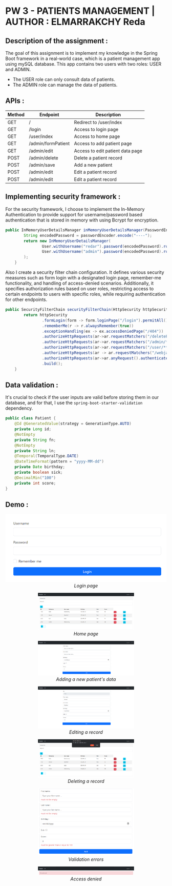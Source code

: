 # PW 3 - PATIENTS MANAGEMENT | AUTHOR : ELMARRAKCHY Reda

## Description of the assignment :
The goal of this assignment is to implement my knowledge in the Spring Boot framework in a real-world case, which is a patient management app using mySQL database.
This app contains two users with two roles: USER and ADMIN.

- The USER role can only consult data of patients.
- The ADMIN role can manage the data of patients.

## APIs :

| Method | Endpoint           | Description                      |
|--------|--------------------|----------------------------------|
| GET    | /                  | Redirect to /user/index          |
| GET    | /login             | Access to login page             |
| GET    | /user/index        | Access to home page              |
| GET    | /admin/formPatient | Access to add patient page       |
| GET    | /admin/edit        | Access to edit patient data page |
| POST   | /admin/delete      | Delete a patient record          |
| POST   | /admin/save        | Add a new patient                |
| POST   | /admin/edit        | Edit a patient record            |
| POST   | /admin/edit        | Edit a patient record            |

## Implementing security framework :

For the security framework, I choose to implement the In-Memory Authentication to provide support for username/password based authentication that is stored in memory with using Bcrypt for encryption.
```java
public InMemoryUserDetailsManager inMemoryUserDetailsManager(PasswordEncoder passwordEncoder){
        String encodedPassword = passwordEncoder.encode("----");
        return new InMemoryUserDetailsManager(
                User.withUsername("redar").password(encodedPassword).roles("USER").build(),
                User.withUsername("admin").password(encodedPassword).roles("USER","ADMIN").build()
        );
    }
```
Also I create a security filter chain configuration. It defines various security measures such as form login with a designated login page, remember-me functionality, and handling of access-denied scenarios. Additionally, it specifies authorization rules based on user roles, restricting access to certain endpoints to users with specific roles, while requiring authentication for other endpoints.
````java
public SecurityFilterChain securityFilterChain(HttpSecurity httpSecurity) throws Exception {
        return httpSecurity
                .formLogin(form -> form.loginPage("/login").permitAll())
                .rememberMe(r -> r.alwaysRemember(true))
                .exceptionHandling(ex -> ex.accessDeniedPage("/404"))
                .authorizeHttpRequests(ar->ar.requestMatchers("/deletePatient/**").hasRole("ADMIN"))
                .authorizeHttpRequests(ar->ar.requestMatchers("/admin/**").hasRole("ADMIN"))
                .authorizeHttpRequests(ar->ar.requestMatchers("/user/**").hasRole("USER"))
                .authorizeHttpRequests(ar -> ar.requestMatchers("/webjars/**"))
                .authorizeHttpRequests(ar->ar.anyRequest().authenticated())
                .build();
    }
````

## Data validation :
It's crucial to check if the user inputs are valid before storing them in our database, and for that, I use the `spring-boot-starter-validation` dependency.
```java
public class Patient {
    @Id @GeneratedValue(strategy = GenerationType.AUTO)
    private Long id;
    @NotEmpty
    private String fn;
    @NotEmpty
    private String ln;
    @Temporal(TemporalType.DATE)
    @DateTimeFormat(pattern = "yyyy-MM-dd")
    private Date birthday;
    private boolean sick;
    @DecimalMin("100")
    private int score;
}
```

## Demo :
<p align="center">
    <img src="images/img.png" alt="Description of the image" />
    <br />
    <em>Login page</em>
</p>
<p align="center">
    <img src="images/img_1.png" alt="Description of the image" width="300" />
    <br />
    <em>Home page</em>
</p>
<p align="center">
    <img src="images/img_3.png" alt="Description of the image" width="300" />
    <br />
    <em>Adding a new patient's data</em>
</p>
<p align="center">
    <img src="images/img_4.png" alt="Description of the image" width="300" />
    <br />
    <em>Editing a record</em>
</p>
<p align="center">
    <img src="images/img_2.png" alt="Description of the image" width="300" />
    <br />
    <em>Deleting a record</em>
</p>
<p align="center">
    <img src="images/img_5.png" alt="Description of the image" width="300" />
    <br />
    <em>Validation errors</em>
</p>
<p align="center">
    <img src="images/img_6.png" alt="Description of the image" width="300" />
    <br />
    <em>Access denied</em>
</p>
